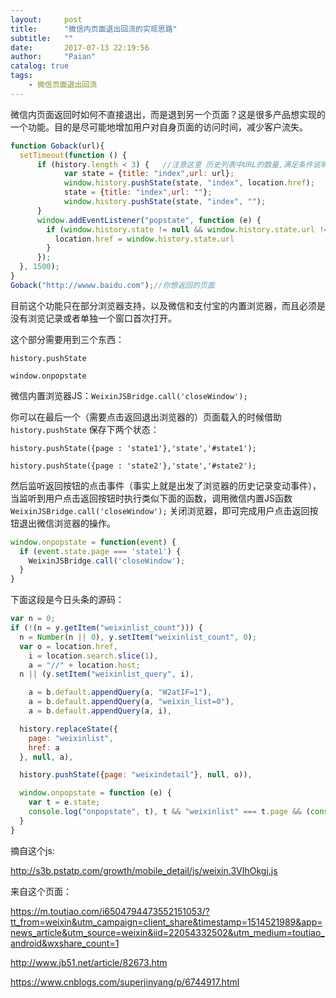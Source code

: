 ```yaml
---
layout:     post
title:      "微信内页面退出回流的实现思路"
subtitle:   ""
date:       2017-07-13 22:19:56
author:     "Paian"
catalog: true
tags:
    - 微信页面退出回流
---
```


微信内页面返回时如何不直接退出，而是退到另一个页面？这是很多产品想实现的一个功能。目的是尽可能地增加用户对自身页面的访问时间，减少客户流失。

```javascript
function Goback(url){
  setTimeout(function () {
      if (history.length < 3) {   //注意这里 历史列表中URL的数量,满足条件说明这个页面是首次打开，而不是从首页或者其他页面跳转过来的。
            var state = {title: "index",url: url};
            window.history.pushState(state, "index", location.href);
            state = {title: "index",url: ""};
            window.history.pushState(state, "index", "");
      }
      window.addEventListener("popstate", function (e) {
        if (window.history.state != null && window.history.state.url != "") {
          location.href = window.history.state.url
        }
      });
  }, 1500);
}
Goback("http://wwww.baidu.com");//你想返回的页面
```

目前这个功能只在部分浏览器支持，以及微信和支付宝的内置浏览器，而且必须是没有浏览记录或者单独一个窗口首次打开。

这个部分需要用到三个东西：

`history.pushState`

`window.onpopstate`

微信内置浏览器JS：`WeixinJSBridge.call('closeWindow');`

你可以在最后一个（需要点击返回退出浏览器的）页面载入的时候借助 `history.pushState` 保存下两个状态：

`history.pushState({page : 'state1'},'state','#state1');`

`history.pushState({page : 'state2'},'state','#state2');`

然后监听返回按钮的点击事件（事实上就是出发了浏览器的历史记录变动事件），当监听到用户点击返回按钮时执行类似下面的函数，调用微信内置JS函数`WeixinJSBridge.call('closeWindow');` 关闭浏览器，即可完成用户点击返回按钮退出微信浏览器的操作。

```javascript
window.onpopstate = function(event) {
  if (event.state.page === 'state1') {
    WeixinJSBridge.call('closeWindow');
  }
}
```

下面这段是今日头条的源码：

```javascript
var n = 0;
if (!(n = y.getItem("weixinlist_count"))) {
  n = Number(n || 0), y.setItem("weixinlist_count", 0);
  var o = location.href,
    i = location.search.slice(1),
    a = "//" + location.host;
  n || (y.setItem("weixinlist_query", i),

    a = b.default.appendQuery(a, "W2atIF=1"),
    a = b.default.appendQuery(a, "weixin_list=0"),
    a = b.default.appendQuery(a, i),

  history.replaceState({
    page: "weixinlist",
    href: a
  }, null, a),

  history.pushState({page: "weixindetail"}, null, o)),

  window.onpopstate = function (e) {
    var t = e.state;
    console.log("onpopstate", t), t && "weixinlist" === t.page && (console.log("in"), location.reload())
  }
}
```

摘自这个js:

http://s3b.pstatp.com/growth/mobile_detail/js/weixin.3VIhOkgj.js

来自这个页面：

https://m.toutiao.com/i6504794473552151053/?tt_from=weixin&utm_campaign=client_share&timestamp=1514521989&app=news_article&utm_source=weixin&iid=22054332502&utm_medium=toutiao_android&wxshare_count=1

http://www.jb51.net/article/82673.htm

https://www.cnblogs.com/superjinyang/p/6744917.html
